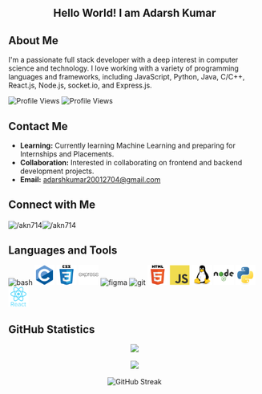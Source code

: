 <h2 align="center">Hello World! I am Adarsh Kumar</h2>

## About Me
I'm a passionate full stack developer with a deep interest in computer science and technology. I love working with a variety of programming languages and frameworks, including JavaScript, Python, Java, C/C++, React.js, Node.js, socket.io, and Express.js.

![Profile Views](https://komarev.com/ghpvc/?username=akn714&label=Profile%20views&color=0e75b6&style=flat)
![Profile Views](https://komarev.com/ghpvc/?username=adarshkumar714&label=Profile%20views&color=0e75b6&style=flat)

## Contact Me
- **Learning:** Currently learning Machine Learning and preparing for Internships and Placements.
- **Collaboration:** Interested in collaborating on frontend and backend development projects.
- **Email:** adarshkumar20012704@gmail.com

## Connect with Me
<p style="display: flex;">
  <a href="https://twitter.com/akn714" target="blank" style="text-decoration: none !important;">
    <img align="center" src="https://about.x.com/content/dam/about-twitter/x/brand-toolkit/logo-black.png.twimg.1920.png" alt="/akn714" height="30" width="40" />
  </a>
  <a href="https://in.linkedin.com/in/akn714" target="blank" style="text-decoration: none;">
    <img align="center" src="https://raw.githubusercontent.com/rahuldkjain/github-profile-readme-generator/master/src/images/icons/Social/linked-in-alt.svg" alt="/akn714" height="30" width="40" />
  </a>
</p>


## Languages and Tools
<p>
  <img src="https://www.vectorlogo.zone/logos/gnu_bash/gnu_bash-icon.svg" alt="bash" width="40" height="40"/>
  <img src="https://raw.githubusercontent.com/devicons/devicon/master/icons/c/c-original.svg" alt="c" width="40" height="40"/>
  <img src="https://raw.githubusercontent.com/devicons/devicon/master/icons/css3/css3-original-wordmark.svg" alt="css3" width="40" height="40"/>
  <img src="https://raw.githubusercontent.com/devicons/devicon/master/icons/express/express-original-wordmark.svg" alt="express" width="40" height="40"/>
  <img src="https://www.vectorlogo.zone/logos/figma/figma-icon.svg" alt="figma" width="40" height="40"/>
  <img src="https://www.vectorlogo.zone/logos/git-scm/git-scm-icon.svg" alt="git" width="40" height="40"/>
  <img src="https://raw.githubusercontent.com/devicons/devicon/master/icons/html5/html5-original-wordmark.svg" alt="html5" width="40" height="40"/>
  <img src="https://raw.githubusercontent.com/devicons/devicon/master/icons/javascript/javascript-original.svg" alt="javascript" width="40" height="40"/>
  <img src="https://raw.githubusercontent.com/devicons/devicon/master/icons/linux/linux-original.svg" alt="linux" width="40" height="40"/>
  <img src="https://raw.githubusercontent.com/devicons/devicon/master/icons/nodejs/nodejs-original-wordmark.svg" alt="nodejs" width="40" height="40"/>
  <img src="https://raw.githubusercontent.com/devicons/devicon/master/icons/python/python-original.svg" alt="python" width="40" height="40"/>
  <img src="https://raw.githubusercontent.com/devicons/devicon/master/icons/react/react-original-wordmark.svg" alt="react" width="40" height="40"/>
</p>

## GitHub Statistics
<p align='center'>
  <img src="https://github-readme-stats.vercel.app/api?username=akn714&count_private=true&show_icons=true&theme=chartreuse-dark" width="400">
</p>

<p align='center'>
  <img src="https://github-readme-stats.vercel.app/api/top-langs/?username=akn714&count_private=true&layout=compact&theme=highcontrast" width="335">
</p>

<p align='center'>
  <img src="https://github-readme-streak-stats.herokuapp.com/?user=akn714&theme=dark&background=000000" alt="GitHub Streak" />
</p>
